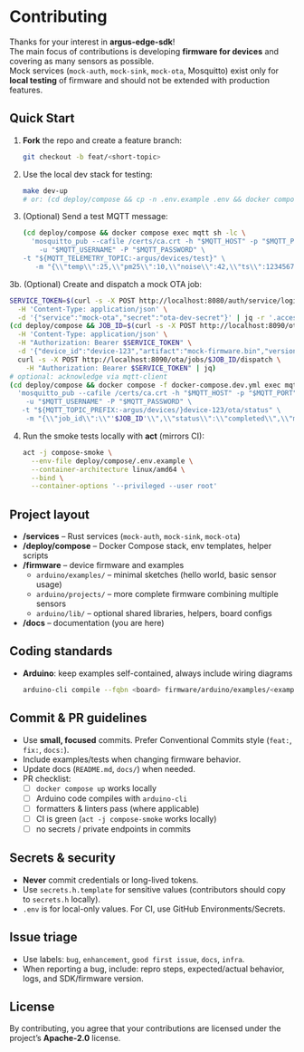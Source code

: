 # Contributing

Thanks for your interest in **argus-edge-sdk**!  
The main focus of contributions is developing **firmware for devices** and covering as many sensors as possible.  
Mock services (`mock-auth`, `mock-sink`, `mock-ota`, Mosquitto) exist only for **local testing** of firmware and should not be extended with production features.

## Quick Start
1. **Fork** the repo and create a feature branch:
   ```bash
   git checkout -b feat/<short-topic>
   ```
2. Use the local dev stack for testing:
   ```bash
   make dev-up
   # or: (cd deploy/compose && cp -n .env.example .env && docker compose up -d)
   ```
3. (Optional) Send a test MQTT message:
   ```bash
   (cd deploy/compose && docker compose exec mqtt sh -lc \
     'mosquitto_pub --cafile /certs/ca.crt -h "$MQTT_HOST" -p "$MQTT_PORT" \
       -u "$MQTT_USERNAME" -P "$MQTT_PASSWORD" \
   -t "${MQTT_TELEMETRY_TOPIC:-argus/devices/test}" \
      -m "{\\"temp\\":25,\\"pm25\\":10,\\"noise\\":42,\\"ts\\":123456789}"')
   ```
3b. (Optional) Create and dispatch a mock OTA job:
   ```bash
   SERVICE_TOKEN=$(curl -s -X POST http://localhost:8080/auth/service/login \
     -H 'Content-Type: application/json' \
     -d '{"service":"mock-ota","secret":"ota-dev-secret"}' | jq -r '.access_token')
   (cd deploy/compose && JOB_ID=$(curl -s -X POST http://localhost:8090/ota/jobs \
     -H 'Content-Type: application/json' \
     -H "Authorization: Bearer $SERVICE_TOKEN" \
     -d '{"device_id":"device-123","artifact":"mock-firmware.bin","version":"1.0.1"}' | jq -r '.id') && \
     curl -s -X POST http://localhost:8090/ota/jobs/$JOB_ID/dispatch \
       -H "Authorization: Bearer $SERVICE_TOKEN" | jq)
   # optional: acknowledge via mqtt-client
   (cd deploy/compose && docker compose -f docker-compose.dev.yml exec mqtt sh -lc \
     'mosquitto_pub --cafile /certs/ca.crt -h "$MQTT_HOST" -p "$MQTT_PORT" \
       -u "$MQTT_USERNAME" -P "$MQTT_PASSWORD" \
      -t "${MQTT_TOPIC_PREFIX:-argus/devices/}device-123/ota/status" \
       -m "{\\"job_id\\":\\"'$JOB_ID'\\",\\"status\\":\\"completed\\",\\"message\\":\\"manual ack\\"}"')
   ```
4. Run the smoke tests locally with **act** (mirrors CI):
   ```bash
   act -j compose-smoke \
     --env-file deploy/compose/.env.example \
     --container-architecture linux/amd64 \
     --bind \
     --container-options '--privileged --user root'
   ```

## Project layout
- **/services** – Rust services (`mock-auth`, `mock-sink`, `mock-ota`)
- **/deploy/compose** – Docker Compose stack, env templates, helper scripts
- **/firmware** – device firmware and examples
  - `arduino/examples/` – minimal sketches (hello world, basic sensor usage)
  - `arduino/projects/` – more complete firmware combining multiple sensors
  - `arduino/lib/` – optional shared libraries, helpers, board configs
- **/docs** – documentation (you are here)

## Coding standards
- **Arduino**: keep examples self-contained, always include wiring diagrams
  ```bash
  arduino-cli compile --fqbn <board> firmware/arduino/examples/<example>
  ```

## Commit & PR guidelines
- Use **small, focused** commits. Prefer Conventional Commits style (`feat:`, `fix:`, `docs:`).
- Include examples/tests when changing firmware behavior.
- Update docs (`README.md`, `docs/`) when needed.
- PR checklist:
  - [ ] `docker compose up` works locally
  - [ ] Arduino code compiles with `arduino-cli`
  - [ ] formatters & linters pass (where applicable)
  - [ ] CI is green (`act -j compose-smoke` works locally)
  - [ ] no secrets / private endpoints in commits

## Secrets & security
- **Never** commit credentials or long-lived tokens.
- Use `secrets.h.template` for sensitive values (contributors should copy to `secrets.h` locally).
- `.env` is for local-only values. For CI, use GitHub Environments/Secrets.

## Issue triage
- Use labels: `bug`, `enhancement`, `good first issue`, `docs`, `infra`.
- When reporting a bug, include: repro steps, expected/actual behavior, logs, and SDK/firmware version.

## License
By contributing, you agree that your contributions are licensed under the project’s **Apache-2.0** license.
